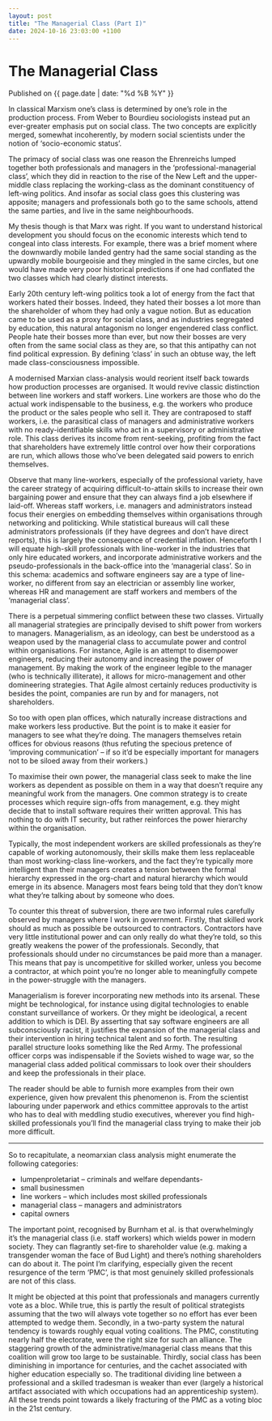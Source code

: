 ```yaml
---
layout: post
title: "The Managerial Class (Part I)"
date: 2024-10-16 23:03:00 +1100
---
```


# The Managerial Class

Published on {{ page.date | date: "%d %B %Y" }}

In classical Marxism one’s class is determined by one’s role in the production process. From Weber to Bourdieu sociologists instead put an ever-greater emphasis put on social class. The two concepts are explicitly merged, somewhat incoherently, by modern social scientists under the notion of ‘socio-economic status’.  

The primacy of social class was one reason the Ehrenreichs lumped together both professionals and managers in the ‘professional-managerial class’, which they did in reaction to the rise of the New Left and the upper-middle class replacing the working-class as the dominant constituency of left-wing politics. And insofar as social class goes this clustering was apposite; managers and professionals both go to the same schools, attend the same parties, and live in the same neighbourhoods. 

My thesis though is that Marx was right. If you want to understand historical development you should focus on the economic interests which tend to congeal into class interests. For example, there was a brief moment where the downwardly mobile landed gentry had the same social standing as the upwardly mobile bourgeoisie and they mingled in the same circles, but one would have made very poor historical predictions if one had conflated the two classes which had clearly distinct interests. 

Early 20th century left-wing politics took a lot of energy from the fact that workers hated their bosses. Indeed, they hated their bosses a lot more than the shareholder of whom they had only a vague notion. But as education came to be used as a proxy for social class, and as industries segregated by education, this natural antagonism no longer engendered class conflict. People hate their bosses more than ever, but now their bosses are very often from the same social class as they are, so that this antipathy can not find political expression. By defining ‘class’ in such an obtuse way, the left made class-consciousness impossible.

A modernised Marxian class-analysis would reorient itself back towards how production processes are organised. It would revive classic distinction between line workers and staff workers. Line workers are those who do the actual work indispensable to the business, e.g. the workers who produce the product or the sales people who sell it. They are contraposed to staff workers, i.e. the parasitical class of managers and administrative workers with no ready-identifiable skills who act in a supervisory or administrative role. This class derives its income from rent-seeking, profiting from the fact that shareholders have extremely little control over how their corporations are run, which allows those who’ve been delegated said powers to enrich themselves. 

Observe that many line-workers, especially of the professional variety, have the career strategy of acquiring difficult-to-attain skills to increase their own bargaining power and ensure that they can always find a job elsewhere if laid-off. Whereas staff workers, i.e. managers and administrators instead focus their energies on embedding themselves within organisations through networking and politicking. While statistical bureaus will call these administrators professionals (if they have degrees and don’t have direct reports), this is largely the consequence of credential inflation. Henceforth I will equate high-skill professionals with line-worker in the industries that only hire educated workers, and incorporate administrative workers and the pseudo-professionals in the back-office into the ‘managerial class’. So in this schema: academics and software engineers say are a type of line-worker, no different from say an electrician or assembly line worker, whereas HR and management are staff workers and members of the ‘managerial class’. 

There is a perpetual simmering conflict between these two classes. Virtually all managerial strategies are principally devised to shift power from workers to managers. Managerialism, as an ideology, can best be understood as a weapon used by the managerial class to accumulate power and control within organisations.
For instance, Agile is an attempt to disempower engineers, reducing their autonomy and increasing the power of management. By making the work of the engineer legible to the manager (who is technically illiterate), it allows for micro-management and other domineering strategies. That Agile almost certainly reduces productivity is besides the point, companies are run by and for managers, not shareholders.

So too with open plan offices, which naturally increase distractions and make workers less productive. But the point is to make it easier for managers to see what they’re doing. The managers themselves retain offices for obvious reasons (thus refuting the specious pretence of ‘improving communication’ – if so it’d be especially important for managers not to be siloed away from their workers.)

 To maximise their own power, the managerial class seek to make the line workers as dependent as possible on them in a way that doesn’t require any meaningful work from the managers. One common strategy is to create processes which require sign-offs from management, e.g. they might decide that to install software requires their written approval. This has nothing to do with IT security, but rather reinforces the power hierarchy within the organisation.
 
Typically, the most independent workers are skilled professionals as they’re capable of working autonomously, their skills make them less replaceable than most working-class line-workers, and the fact they’re typically more intelligent than their managers creates a tension between the formal hierarchy expressed in the org-chart and natural hierarchy which would emerge in its absence. Managers most fears being told that they don’t know what they’re talking about by someone who does. 

To counter this threat of subversion, there are two informal rules carefully observed by managers where I work in government. Firstly, that skilled work should as much as possible be outsourced to contractors. Contractors have very little institutional power and can only really do what they’re told, so this greatly weakens the power of the professionals. Secondly, that professionals should under no circumstances be paid more than a manager.  This means that pay is uncompetitive for skilled worker, unless you become a contractor, at which point you’re no longer able to meaningfully compete in the power-struggle with the managers. 

Managerialism is forever incorporating new methods into its arsenal. These might be technological, for instance using digital technologies to enable constant surveillance of workers. Or they might be ideological, a recent addition to which is DEI. By asserting that say software engineers are all subconsciously racist, it justifies the expansion of the managerial class and their intervention in hiring technical talent and so forth. The resulting parallel structure looks something like the Red Army. The professional officer corps was indispensable if the Soviets wished to wage war, so the managerial class added political commissars to look over their shoulders and keep the professionals in their place. 

The reader should be able to furnish more examples from their own experience, given how prevalent this phenomenon is. From the scientist labouring under paperwork and ethics committee approvals to the artist who has to deal with meddling studio executives, wherever you find high-skilled professionals you’ll find the managerial class trying to make their job more difficult.

***

So to recapitulate, a neomarxian class analysis might enumerate the following categories: 
- lumpenproletariat – criminals and welfare dependants-
- small businessmen
- line workers – which includes most skilled professionals
- managerial class – managers and administrators
- capital owners

The important point, recognised by Burnham et al. is that overwhelmingly it’s the managerial class (i.e. staff workers) which wields power in modern society. They can flagrantly set-fire to shareholder value (e.g. making a transgender woman the face of Bud Light) and there’s nothing shareholders can do about it. The point I’m clarifying, especially given the recent resurgence of the term ‘PMC’, is that most genuinely skilled professionals are not of this class.

It might be objected at this point that professionals and managers currently vote as a bloc. While true, this is partly the result of political strategists assuming that the two will always vote together so no effort has ever been attempted to wedge them. Secondly, in a two-party system the natural tendency is towards roughly equal voting coalitions. The PMC, constituting nearly half the electorate, were the right size for such an alliance. The staggering growth of the administrative/managerial class means that this coalition will grow too large to be sustainable. Thirdly, social class has been diminishing in importance for centuries, and the cachet associated with higher education especially so. The traditional dividing line between a professional and a skilled tradesman is weaker than ever (largely a historical artifact associated with which occupations had an apprenticeship system). All these trends point towards a likely fracturing of the PMC as a voting bloc in the 21st century.


